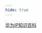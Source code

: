 ```yaml
---
hide: true
---
```


[华为IP知识百科](https://info.support.huawei.com/info-finder/encyclopedia/zh/index.html)
